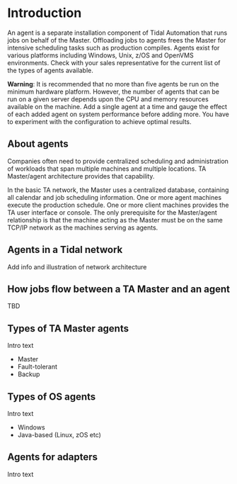 # Introduction

An agent is a separate installation component of Tidal Automation that runs jobs on behalf of the Master. Offloading jobs to agents frees the Master for intensive scheduling tasks such as production compiles. Agents exist for various platforms including Windows, Unix, z/OS and OpenVMS environments. Check with your sales representative for the current list of the types of agents available.

__Warning__: It is recommended that no more than five agents be run on the minimum hardware platform. However, the number of agents that can be run on a given server depends upon the CPU and memory resources available on the machine. Add a single agent at a time and gauge the effect of each added agent on system performance before adding more. You have to experiment with the configuration to achieve optimal results.

## About agents

Companies often need to provide centralized scheduling and administration of workloads that span multiple machines
and multiple locations. TA Master/agent architecture provides that capability.

In the basic TA network, the Master uses a centralized database, containing all calendar and job scheduling information. One or more agent machines execute the production schedule. One or more client machines provides the TA user interface or console. The only prerequisite for the Master/agent relationship is that the machine acting as the Master must be on the same TCP/IP network as the machines serving as agents.

## Agents in a Tidal network

Add info and illustration of network architecture

## How jobs flow between a TA Master and an agent
TBD

## Types of TA Master agents
Intro text

-   Master
-   Fault-tolerant
-   Backup

## Types of OS agents
Intro text

-   Windows
-   Java-based (Linux, zOS etc)

## Agents for adapters
Intro text